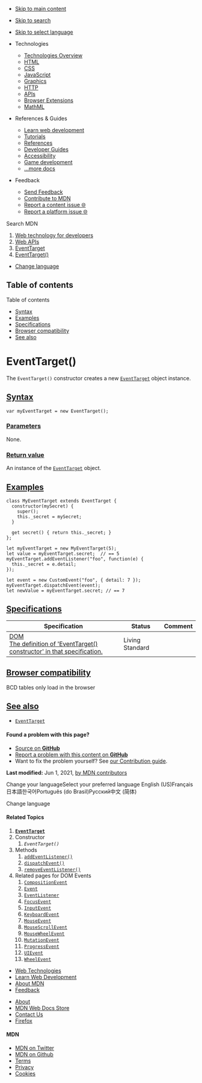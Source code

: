 -   <a href="#content" id="skip-main">Skip to main content</a>
-   <a href="#main-q" id="skip-search">Skip to search</a>
-   <a href="#select-language" id="skip-select-language">Skip to select language</a>

-   Technologies
    -   [Technologies Overview](https://developer.mozilla.org/en-US/docs/Web)
    -   [HTML](https://developer.mozilla.org/en-US/docs/Web/HTML)
    -   [CSS](https://developer.mozilla.org/en-US/docs/Web/CSS)
    -   [JavaScript](https://developer.mozilla.org/en-US/docs/Web/JavaScript)
    -   [Graphics](https://developer.mozilla.org/en-US/docs/Web/Guide/Graphics)
    -   [HTTP](https://developer.mozilla.org/en-US/docs/Web/HTTP)
    -   [APIs](https://developer.mozilla.org/en-US/docs/Web/API)
    -   [Browser Extensions](https://developer.mozilla.org/en-US/docs/Mozilla/Add-ons/WebExtensions)
    -   [MathML](https://developer.mozilla.org/en-US/docs/Web/MathML)
-   References & Guides
    -   [Learn web development](https://developer.mozilla.org/en-US/docs/Learn)
    -   [Tutorials](https://developer.mozilla.org/en-US/docs/Web/Tutorials)
    -   [References](https://developer.mozilla.org/en-US/docs/Web/Reference)
    -   [Developer Guides](https://developer.mozilla.org/en-US/docs/Web/Guide)
    -   [Accessibility](https://developer.mozilla.org/en-US/docs/Web/Accessibility)
    -   [Game development](https://developer.mozilla.org/en-US/docs/Games)
    -   [...more docs](https://developer.mozilla.org/en-US/docs/Web)
-   Feedback
    -   [Send Feedback](https://developer.mozilla.org/en-US/docs/MDN/Contribute/Feedback)
    -   [Contribute to MDN](https://developer.mozilla.org/en-US/docs/MDN/Contribute)
    -   [Report a content issue 🌐](https://github.com/mdn/content/issues/new)
    -   [Report a platform issue 🌐](https://github.com/mdn/yari/issues/new)

Search MDN

1.  <a href="https://developer.mozilla.org/en-US/docs/Web" class="breadcrumb"><span data-property="name">Web technology for developers</span></a>
2.  <a href="https://developer.mozilla.org/en-US/docs/Web/API" class="breadcrumb"><span data-property="name">Web APIs</span></a>
3.  <a href="https://developer.mozilla.org/en-US/docs/Web/API/EventTarget" class="breadcrumb-penultimate"><span data-property="name">EventTarget</span></a>
4.  <a href="https://developer.mozilla.org/en-US/docs/Web/API/EventTarget/EventTarget" class="breadcrumb-current-page"><span data-property="name">EventTarget()</span></a>

-   <a href="#select-language" class="language-icon"><span class="show-desktop">Change language</span></a>

Table of contents
-----------------

Table of contents

-   [Syntax](#syntax)
-   [Examples](#examples)
-   [Specifications](#specifications)
-   [Browser compatibility](#browser_compatibility)
-   [See also](#see_also)

EventTarget()
=============

The `EventTarget()` constructor creates a new [`EventTarget`](https://developer.mozilla.org/en-US/docs/Web/API/EventTarget) object instance.

[Syntax](#syntax "Permalink to Syntax")
---------------------------------------

    var myEventTarget = new EventTarget();

### [Parameters](#parameters "Permalink to Parameters")

None.

### [Return value](#return_value "Permalink to Return value")

An instance of the [`EventTarget`](https://developer.mozilla.org/en-US/docs/Web/API/EventTarget) object.

[Examples](#examples "Permalink to Examples")
---------------------------------------------

    class MyEventTarget extends EventTarget {
      constructor(mySecret) {
        super();
        this._secret = mySecret;
      }

      get secret() { return this._secret; }
    };

    let myEventTarget = new MyEventTarget(5);
    let value = myEventTarget.secret;  // == 5
    myEventTarget.addEventListener("foo", function(e) {
      this._secret = e.detail;
    });

    let event = new CustomEvent("foo", { detail: 7 });
    myEventTarget.dispatchEvent(event);
    let newValue = myEventTarget.secret; // == 7

[Specifications](#specifications "Permalink to Specifications")
---------------------------------------------------------------

<table><thead><tr class="header"><th>Specification</th><th>Status</th><th>Comment</th></tr></thead><tbody><tr class="odd"><td><a href="https://dom.spec.whatwg.org/#dom-eventtarget-eventtarget" class="external">DOM<br />
<span class="small">The definition of 'EventTarget() constructor' in that specification.</span></a></td><td><span class="spec-living">Living Standard</span></td><td></td></tr></tbody></table>

[Browser compatibility](#browser_compatibility "Permalink to Browser compatibility")
------------------------------------------------------------------------------------

BCD tables only load in the browser

[See also](#see_also "Permalink to See also")
---------------------------------------------

-   [`EventTarget`](https://developer.mozilla.org/en-US/docs/Web/API/EventTarget)

#### Found a problem with this page?

-   [Source on **GitHub**](https://github.com/mdn/content/blob/main/files/en-us/web/api/eventtarget/eventtarget/index.html "Folder: en-us/web/api/eventtarget/eventtarget (Opens in a new tab)")
-   [Report a problem with this content on **GitHub**](https://github.com/mdn/content/issues/new?body=MDN+URL%3A+https%3A%2F%2Fdeveloper.mozilla.org%2Fen-US%2Fdocs%2FWeb%2FAPI%2FEventTarget%2FEventTarget%0A%0A%23%23%23%23+What+information+was+incorrect%2C+unhelpful%2C+or+incomplete%3F%0A%0A%0A%23%23%23%23+Specific+section+or+headline%3F%0A%0A%0A%23%23%23%23+What+did+you+expect+to+see%3F%0A%0A%0A%23%23%23%23+Did+you+test+this%3F+If+so%2C+how%3F%0A%0A%0A%3C%21--+Do+not+make+changes+below+this+line+--%3E%0A%3Cdetails%3E%0A%3Csummary%3EMDN+Content+page+report+details%3C%2Fsummary%3E%0A%0A*+Folder%3A+%60en-us%2Fweb%2Fapi%2Feventtarget%2Feventtarget%60%0A*+MDN+URL%3A+https%3A%2F%2Fdeveloper.mozilla.org%2Fen-US%2Fdocs%2FWeb%2FAPI%2FEventTarget%2FEventTarget%0A*+GitHub+URL%3A+https%3A%2F%2Fgithub.com%2Fmdn%2Fcontent%2Fblob%2Fmain%2Ffiles%2Fen-us%2Fweb%2Fapi%2Feventtarget%2Feventtarget%2Findex.html%0A*+Last+commit%3A+https%3A%2F%2Fgithub.com%2Fmdn%2Fcontent%2Fcommit%2F4f1675a38205aeb5f7336aba793ce8e9a1cd1d5d%0A*+Document+last+modified%3A+2021-06-01T10%3A08%3A01.000Z%0A%0A%3C%2Fdetails%3E&title=Issue+with+%22EventTarget%28%29%22%3A+%28short+summary+here+please%29&labels=Content%3AWebAPI%2Cneeds-triage "This will take you to https://github.com/mdn/content to file a new issue")
-   Want to fix the problem yourself? See [our Contribution guide](https://github.com/mdn/content/blob/main/README.md).

**Last modified:** Jun 1, 2021, [by MDN contributors](https://developer.mozilla.org/en-US/docs/Web/API/EventTarget/EventTarget/contributors.txt)

Change your languageSelect your preferred language English (US)Français日本語한국어Português (do Brasil)Русский中文 (简体)

Change language

#### Related Topics

1.  **[`EventTarget`](https://developer.mozilla.org/en-US/docs/Web/API/EventTarget)**
2.  Constructor
    1.  *`EventTarget()`*
3.  Methods
    1.  [`addEventListener()`](https://developer.mozilla.org/en-US/docs/Web/API/EventTarget/addEventListener)
    2.  [`dispatchEvent()`](https://developer.mozilla.org/en-US/docs/Web/API/EventTarget/dispatchEvent)
    3.  [`removeEventListener()`](https://developer.mozilla.org/en-US/docs/Web/API/EventTarget/removeEventListener)
4.  Related pages for DOM Events
    1.  [`CompositionEvent`](https://developer.mozilla.org/en-US/docs/Web/API/CompositionEvent)
    2.  [`Event`](https://developer.mozilla.org/en-US/docs/Web/API/Event)
    3.  [`EventListener`](https://developer.mozilla.org/en-US/docs/Web/API/EventListener)
    4.  [`FocusEvent`](https://developer.mozilla.org/en-US/docs/Web/API/FocusEvent)
    5.  [`InputEvent`](https://developer.mozilla.org/en-US/docs/Web/API/InputEvent)
    6.  [`KeyboardEvent`](https://developer.mozilla.org/en-US/docs/Web/API/KeyboardEvent)
    7.  [`MouseEvent`](https://developer.mozilla.org/en-US/docs/Web/API/MouseEvent)
    8.  [`MouseScrollEvent`](https://developer.mozilla.org/en-US/docs/Web/API/MouseScrollEvent)
    9.  [`MouseWheelEvent`](https://developer.mozilla.org/en-US/docs/Web/API/MouseWheelEvent)
    10. [`MutationEvent`](https://developer.mozilla.org/en-US/docs/Web/API/MutationEvent)
    11. [`ProgressEvent`](https://developer.mozilla.org/en-US/docs/Web/API/ProgressEvent)
    12. [`UIEvent`](https://developer.mozilla.org/en-US/docs/Web/API/UIEvent)
    13. [`WheelEvent`](https://developer.mozilla.org/en-US/docs/Web/API/WheelEvent)

-   [Web Technologies](https://developer.mozilla.org/en-US/docs/Web)
-   [Learn Web Development](https://developer.mozilla.org/en-US/docs/Learn)
-   [About MDN](https://developer.mozilla.org/en-US/docs/MDN/About)
-   [Feedback](https://developer.mozilla.org/en-US/docs/MDN/Feedback)

<!-- -->

-   [About](https://www.mozilla.org/about/)
-   [MDN Web Docs Store](https://shop.spreadshirt.com/mdn-store/)
-   [Contact Us](https://www.mozilla.org/contact/)
-   [Firefox](https://www.mozilla.org/firefox/?utm_source=developer.mozilla.org&utm_campaign=footer&utm_medium=referral)

#### MDN

-   <a href="https://twitter.com/mozdevnet" class="social-icon twitter"><span class="visually-hidden">MDN on Twitter</span></a>
-   <a href="https://github.com/mdn/" class="social-icon github"><span class="visually-hidden">MDN on Github</span></a>
-   [Terms](https://www.mozilla.org/about/legal/terms/mozilla)
-   [Privacy](https://www.mozilla.org/privacy/websites/)
-   [Cookies](https://www.mozilla.org/privacy/websites/#cookies)
